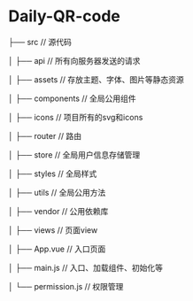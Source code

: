 # Daily-QR-code

├── src                   // 源代码

│   ├── api               // 所有向服务器发送的请求

│   ├── assets            // 存放主题、字体、图片等静态资源

│   ├── components             // 全局公用组件

│   ├── icons                  // 项目所有的svg和icons

│   ├── router                 // 路由

│   ├── store                  // 全局用户信息存储管理

│   ├── styles                 // 全局样式

│   ├── utils                  // 全局公用方法

│   ├── vendor                 // 公用依赖库

│   ├── views                  // 页面view

│   ├── App.vue                // 入口页面

│   ├── main.js                // 入口、加载组件、初始化等

│   └── permission.js          // 权限管理



